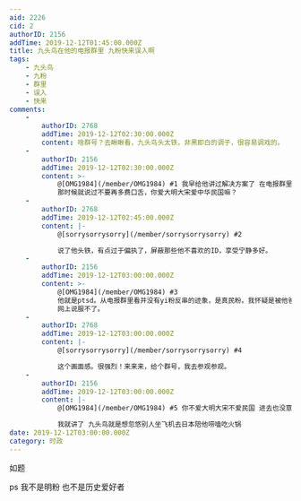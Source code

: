 ```yaml
---
aid: 2226
cid: 2
authorID: 2156
addTime: 2019-12-12T01:45:00.000Z
title: 九头鸟在他的电报群里 九粉快来误入啊
tags:
    - 九头鸟
    - 九粉
    - 群里
    - 误入
    - 快来
comments:
    -
        authorID: 2768
        addTime: 2019-12-12T02:30:00.000Z
        content: 啥群号？去瞅瞅看，九头鸟头太铁，非黑即白的调子，很容易调戏的。
    -
        authorID: 2156
        addTime: 2019-12-12T02:30:00.000Z
        content: >-
            @[OMG1984](/member/OMG1984) #1 我早给他讲过解决方案了 在电报群里
            那时候就说过不要再多费口舌，你爱大明大宋爱中华民国嘛？
    -
        authorID: 2768
        addTime: 2019-12-12T02:45:00.000Z
        content: |-
            @[sorrysorrysorry](/member/sorrysorrysorry) #2

            说了他头铁，有点过于偏执了，屏蔽那些他不喜欢的ID，享受宁静多好。
    -
        authorID: 2156
        addTime: 2019-12-12T03:00:00.000Z
        content: >-
            @[OMG1984](/member/OMG1984) #3
            他就是ptsd。从电报群里看并没有yi粉反串的迹象，是真民粉。我怀疑是被他爸爸发现在网上口嗨 回家打了一顿。这样的小孩 我当面能说服
            网上说服不了。
    -
        authorID: 2768
        addTime: 2019-12-12T03:00:00.000Z
        content: |-
            @[sorrysorrysorry](/member/sorrysorrysorry) #4

            这个画面感。很强烈！来来来，给个群号，我去参观参观。
    -
        authorID: 2156
        addTime: 2019-12-12T03:00:00.000Z
        content: |-
            @[OMG1984](/member/OMG1984) #5 你不爱大明大宋不爱民国 进去也没意思啦

            我就讲了 九头鸟就是想忽悠别人坐飞机去日本陪他唠嗑吃火锅
date: 2019-12-12T03:00:00.000Z
category: 时政
---
```


如题

ps 我不是明粉 也不是历史爱好者

